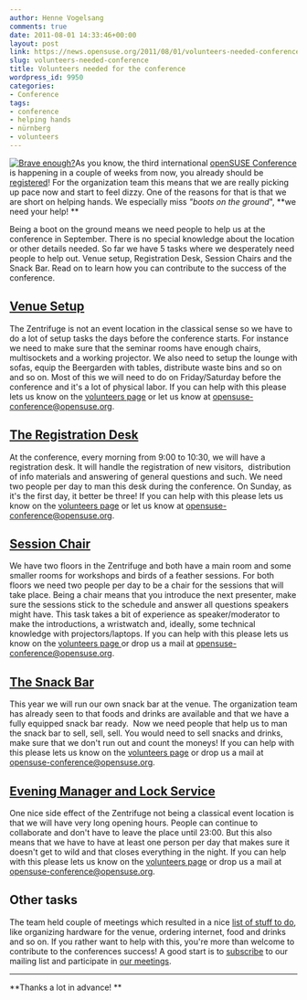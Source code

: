```yaml
---
author: Henne Vogelsang
comments: true
date: 2011-08-01 14:33:46+00:00
layout: post
link: https://news.opensuse.org/2011/08/01/volunteers-needed-conference/
slug: volunteers-needed-conference
title: Volunteers needed for the conference
wordpress_id: 9950
categories:
- Conference
tags:
- conference
- helping hands
- nürnberg
- volunteers
---
```


[![Brave enough?](http://lizards.opensuse.org/wp-content/uploads/2011/07/brave_enough-149x300.png)](http://lizards.opensuse.org/wp-content/uploads/2011/07/brave_enough.png)As you know, the third international [openSUSE Conference](http://conference.opensuse.org/) is happening in a couple of weeks from now, you already should be [registered](http://conference.opensuse.org/indico//confRegistrationFormDisplay.py/display?confId=2)! For the organization team this means that we are really picking up pace now and start to feel dizzy. One of the reasons for that is that we are short on helping hands. We especially miss _"boots on the ground_", **we need your help! **

Being a boot on the ground means we need people to help us at the conference in September. There is no special knowledge about the location or other details needed. So far we have 5 tasks where we desperately need people to help out. Venue setup, Registration Desk, Session Chairs and the Snack Bar. Read on to learn how you can contribute to the success of the conference.


## <!-- more -->[Venue Setup](http://en.opensuse.org/openSUSE:Conference_volunteers#Venue_Setup)


The Zentrifuge is not an event location in the classical sense so we have to do a lot of setup tasks the days before the conference starts. For instance we need to make sure that the seminar rooms have enough chairs, multisockets and a working projector. We also need to setup the lounge with sofas, equip the Beergarden with tables, distribute waste bins and so on and so on. Most of this we will need to do on Friday/Saturday before the conference and it's a lot of physical labor. If you can help with this please lets us know on the [volunteers page](http://en.opensuse.org/openSUSE:Conference_volunteers) or let us know at [opensuse-conference@opensuse.org](mailto:opensuse-conference@opensuse.org).


## [The Registration Desk](http://en.opensuse.org/openSUSE:Conference_volunteers#The_Registration_Desk)


At the conference, every morning from 9:00 to 10:30, we will have a registration desk. It will handle the registration  of new visitors,  distribution of info materials and answering of general questions and such. We need two people per day to man this desk during the conference. On Sunday, as it's the first day, it better be three! If you can help with this please lets us know on the [volunteers page](http://en.opensuse.org/openSUSE:Conference_volunteers) or let us know at [opensuse-conference@opensuse.org](mailto:opensuse-conference@opensuse.org).


## [Session Chair](http://en.opensuse.org/openSUSE:Conference_volunteers#Session_Chair)


We have two floors in the Zentrifuge and both have a main room and some smaller rooms for workshops and birds of a feather sessions. For both floors we need two people per day to be a chair for the sessions that will take place. Being a chair means that you introduce the next presenter, make sure the sessions stick to the schedule and answer all questions speakers might have. This task takes a bit of experience as speaker/moderator to make the introductions, a wristwatch and, ideally, some technical knowledge with projectors/laptops. If you can help with this please lets us know on the [volunteers page ](http://en.opensuse.org/openSUSE:Conference_volunteers)or drop us a mail at [opensuse-conference@opensuse.org](mailto:opensuse-conference@opensuse.org).


## [The Snack Bar](http://en.opensuse.org/openSUSE:Conference_volunteers#The_Bar)


This year we will run our own snack bar at the venue. The organization team has already seen to that foods and drinks are available and that we have a fully equipped snack bar ready.  Now we need people that help us to man the snack bar to sell, sell, sell. You would need to sell snacks and drinks, make sure that we don't run out and count the moneys! If you can help with this please lets us know on the [volunteers page](http://en.opensuse.org/openSUSE:Conference_volunteers) or drop us a mail at [opensuse-conference@opensuse.org](mailto:opensuse-conference@opensuse.org).


## [Evening Manager and Lock Service](http://en.opensuse.org/openSUSE:Conference_volunteers#Evening_Manager_and_Lock_Service)


One nice side effect of the Zentrifuge not being a classical event location is that we will have very long opening hours. People can continue to collaborate and don't have to leave the place until 23:00. But this also means that we have to have at least one person per day that makes sure it doesn't get to wild and that closes everything in the night. If you can help with this please lets us know on the [volunteers page](http://en.opensuse.org/openSUSE:Conference_volunteers) or drop us a mail at [opensuse-conference@opensuse.org](mailto:opensuse-conference@opensuse.org).


## Other tasks


The team held couple of meetings which resulted in a nice [list of stuff to do](http://en.opensuse.org/openSUSE:Conference_todo_list),  like organizing hardware for the venue, ordering internet, food and  drinks and so on. If you rather want to help with this, you're more than welcome to contribute  to the conferences success!  A good start is to [subscribe](mailto:opensuse-conference+subscribe@opensuse.org) to our  mailing list and participate in [our meetings](http://en.opensuse.org/openSUSE:Conference_meeting).

****

**Thanks a lot in advance!
**
